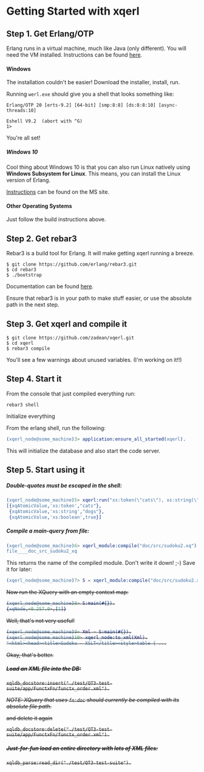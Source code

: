 # Getting Started with xqerl

## Step 1. Get Erlang/OTP

Erlang runs in a virtual machine, much like Java (only different).
You will need the VM installed. Instructions can be found [here](https://github.com/erlang/otp/blob/maint/HOWTO/INSTALL.md).

#### Windows

The installation couldn't be easier! Download the installer, install, run.

Running `werl.exe` should give you a shell that looks something like:

```
Erlang/OTP 20 [erts-9.2] [64-bit] [smp:8:8] [ds:8:8:10] [async-threads:10]

Eshell V9.2  (abort with ^G)
1>  
```
You're all set!

##### Windows 10
Cool thing about Windows 10 is that you can also run Linux natively using **Windows Subsystem for Linux**.
This means, you can install the Linux version of Erlang.

[Instructions](https://docs.microsoft.com/en-us/windows/wsl/about) can be found on the MS site.


#### Other Operating Systems
Just follow the build instructions above.


## Step 2. Get rebar3

Rebar3 is a build tool for Erlang. It will make getting xqerl running a breeze.

```
$ git clone https://github.com/erlang/rebar3.git
$ cd rebar3
$ ./bootstrap
```
Documentation can be found [here](https://www.rebar3.org/docs#section-installing-from-source).

Ensure that rebar3 is in your path to make stuff easier, or use the absolute path in the next step.


## Step 3. Get xqerl and compile it
```
$ git clone https://github.com/zadean/xqerl.git
$ cd xqerl
$ rebar3 compile
```

You'll see a few warnings about unused variables. (I'm working on it!!)


## Step 4. Start it

From the console that just compiled everything run:

 `rebar3 shell`

Initialize everything

From the erlang shell, run the following:

```erlang
(xqerl_node@some_machine)3> application:ensure_all_started(xqerl). 
```

This will initialize the database and also start the code server.

## Step 5. Start using it


##### Double-quotes must be escaped in the shell:

```erlang
(xqerl_node@some_machine)5> xqerl:run("xs:token(\"cats\"), xs:string(\"dogs\"), true() ").
[{xqAtomicValue,'xs:token',"cats"},
 {xqAtomicValue,'xs:string',"dogs"},
 {xqAtomicValue,'xs:boolean',true}]
```

##### Compile a main-query from file:

```erlang
(xqerl_node@some_machine)6> xqerl_module:compile("doc/src/sudoku2.xq").   
file____doc_src_sudoku2_xq
```

This returns the name of the compiled module. Don't write it down! ;-) Save it for later:

```erlang
(xqerl_node@some_machine)7> S = xqerl_module:compile("doc/src/sudoku2.xq").
```

<s>
Now run the XQuery with an empty context map:

```erlang
(xqerl_node@some_machine)8> S:main(#{}).
{xqNode,<0.257.0>,[1]}
```

Well, that's not very useful!

```erlang
(xqerl_node@some_machine)9> Xml = S:main(#{}).
(xqerl_node@some_machine)10> xqerl_node:to_xml(Xml).
"<html><head><title>Sudoku - XSLT</title><style>table { ...
```

Okay, that's better.

##### Load an XML file into the DB:

`xqldb_docstore:insert("./test/QT3-test-suite/app/FunctxFn/functx_order.xml").`

*NOTE: XQuery that uses `fn:doc` should currently be compiled with its absolute file path.*

and delete it again

`xqldb_docstore:delete("./test/QT3-test-suite/app/FunctxFn/functx_order.xml").`

##### Just-for-fun load an entire directory with lots of XML files:

`xqldb_parse:read_dir("./test/QT3-test-suite").`
</s>




